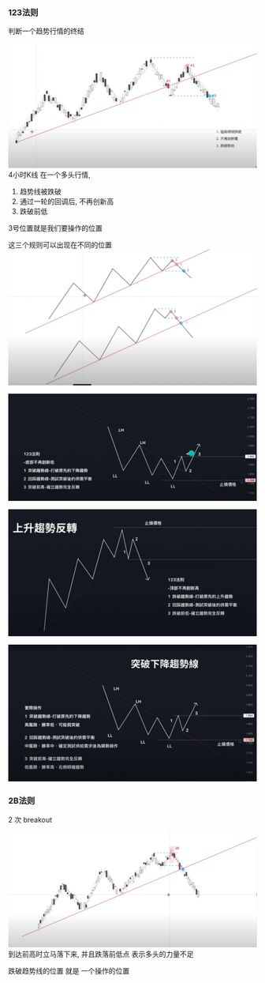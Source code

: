    
### 123法则
判断一个趋势行情的终结



![](../../assets/Pasted%20image%2020240509160918.png)
4小时K线
在一个多头行情, 

1. 趋势线被跌破
2. 通过一轮的回调后, 不再创新高
3. 跌破前低

3号位置就是我们要操作的位置

这三个规则可以出现在不同的位置
![](../../assets/Pasted%20image%2020240509162242.png)






![](../../assets/Pasted%20image%2020240509171556.png)



![](../../assets/Pasted%20image%2020240509171639.png)



![](../../assets/Pasted%20image%2020240509174610.png)

### 2B法则

2 次 breakout


![](../../assets/Pasted%20image%2020240509162406.png)
到达前高时立马落下来, 并且跌落前低点
表示多头的力量不足

跌破趋势线的位置 就是 一个操作的位置